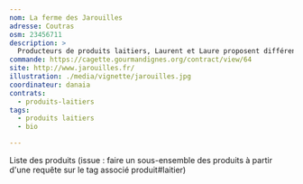 ```yaml
---
nom: La ferme des Jarouilles
adresse: Coutras
osm: 23456711
description: >
  Producteurs de produits laitiers, Laurent et Laure proposent différents produits issus de l'élevage de vaches et de brebis
commande: https://cagette.gourmandignes.org/contract/view/64
site: http://www.jarouilles.fr/
illustration: ./media/vignette/jarouilles.jpg 
coordinateur: danaia
contrats: 
  - produits-laitiers
tags:
  - produits laitiers
  - bio

---
```


Liste des produits (issue : faire un sous-ensemble des produits à partir d'une requête sur le tag associé produit#laitier)